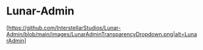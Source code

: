 # Lunar-Admin
[https://github.com/InterstellarStudios/Lunar-Admin/blob/main/images/LunarAdminTransparencyDropdown.png|alt=LunarAdmin]
